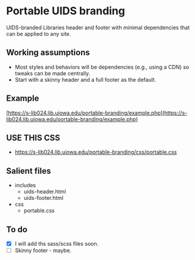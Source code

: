 # Portable UIDS branding
UIDS-branded Libraries header and footer with minimal dependencies that can be applied to any site.

## Working assumptions
- Most styles and behaviors will be dependencies (e.g., using a CDN) so tweaks can be made centrally.
- Start with a skinny header and a full footer as the default.

## Example
[https://s-lib024.lib.uiowa.edu/portable-branding/example.php](https://s-lib024.lib.uiowa.edu/portable-branding/example.php)

## USE THIS CSS
 - https://s-lib024.lib.uiowa.edu/portable-branding/css/portable.css

## Salient files
- includes
	- uids-header.html
	- uids-footer.html
- css
	- portable.css

## To do
- [x] I will add ths sass/scss files soon.
- [ ] Skinny footer - maybe.